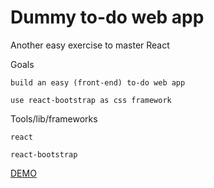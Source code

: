 # Dummy to-do web app

Another easy exercise to master React

Goals

    build an easy (front-end) to-do web app 

    use react-bootstrap as css framework 

Tools/lib/frameworks

    react

    react-bootstrap

[DEMO](https://zippy-valkyrie-420f0f.netlify.app/)


